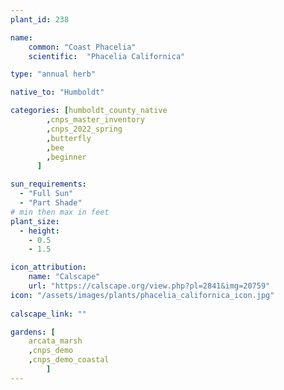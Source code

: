 ```yaml
---
plant_id: 238 

name: 
    common: "Coast Phacelia"   
    scientific:  "Phacelia Californica" 

type: "annual herb"

native_to: "Humboldt"

categories: [humboldt_county_native
        ,cnps_master_inventory
        ,cnps_2022_spring
        ,butterfly
        ,bee
        ,beginner
      ]

sun_requirements:
  - "Full Sun"
  - "Part Shade"
# min then max in feet
plant_size:
  - height: 
    - 0.5 
    - 1.5

icon_attribution: 
    name: "Calscape"
    url: "https://calscape.org/view.php?pl=2841&img=20759"
icon: "/assets/images/plants/phacelia_californica_icon.jpg"
 
calscape_link: ""

gardens: [
    arcata_marsh
    ,cnps_demo
    ,cnps_demo_coastal
        ]
---
```

